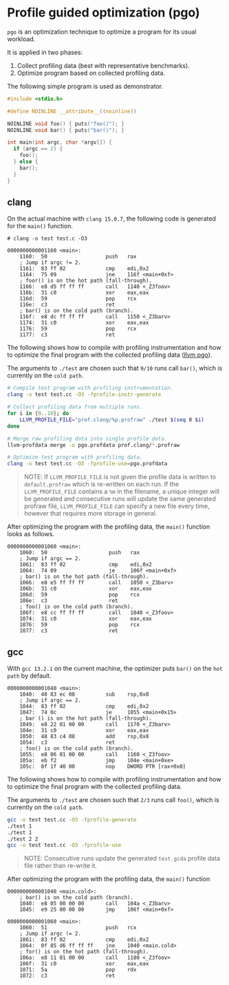 # Profile guided optimization (pgo)

`pgo` is an optimization technique to optimize a program for its usual
workload.

It is applied in two phases:
1. Collect profiling data (best with representative benchmarks).
1. Optimize program based on collected profiling data.

The following simple program is used as demonstrator.
```c
#include <stdio.h>

#define NOINLINE __attribute__((noinline))

NOINLINE void foo() { puts("foo()"); }
NOINLINE void bar() { puts("bar()"); }

int main(int argc, char *argv[]) {
  if (argc == 2) {
    foo();
  } else {
    bar();
  }
}
```

## clang

On the actual machine with `clang 15.0.7`, the following code is generated for
the `main()` function.
```x86asm
# clang -o test test.c -O3

0000000000001160 <main>:
    1160:  50                   push   rax
    ; Jump if argc != 2.
    1161:  83 ff 02             cmp    edi,0x2
    1164:  75 09                jne    116f <main+0xf>
    ; foor() is on the hot path (fall-through).
    1166:  e8 d5 ff ff ff       call   1140 <_Z3foov>
    116b:  31 c0                xor    eax,eax
    116d:  59                   pop    rcx
    116e:  c3                   ret
    ; bar() is on the cold path (branch).
    116f:  e8 dc ff ff ff       call   1150 <_Z3barv>
    1174:  31 c0                xor    eax,eax
    1176:  59                   pop    rcx
    1177:  c3                   ret
```

The following shows how to compile with profiling instrumentation and how to
optimize the final program with the collected profiling data ([llvm
pgo][llvm-pgo]).

The arguments to `./test` are chosen such that `9/10` runs call `bar()`, which
is currently on the `cold path`.

```bash
# Compile test program with profiling instrumentation.
clang -o test test.cc -O3 -fprofile-instr-generate

# Collect profiling data from multiple runs.
for i in {0..10}; do
    LLVM_PROFILE_FILE="prof.clang/%p.profraw" ./test $(seq 0 $i)
done

# Merge raw profiling data into single profile data.
llvm-profdata merge -o pgo.profdata prof.clang/*.profraw

# Optimize test program with profiling data.
clang -o test test.cc -O3 -fprofile-use=pgo.profdata
```
> NOTE: If `LLVM_PROFILE_FILE` is not given the profile data is written to
> `default.profraw` which is re-written on each run. If the `LLVM_PROFILE_FILE`
> contains a `%m` in the filename, a unique integer will be generated and
> consecutive runs will update the same generated profraw file,
> `LLVM_PROFILE_FILE` can specify a new file every time, however that requires
> more storage in general.

After optimizing the program with the profiling data, the `main()` function
looks as follows.
```x86asm
0000000000001060 <main>:
    1060:  50                    push   rax
    ; Jump if argc == 2.
    1061:  83 ff 02              cmp    edi,0x2
    1064:  74 09                 je     106f <main+0xf>
    ; bar() is on the hot path (fall-through).
    1066:  e8 e5 ff ff ff        call   1050 <_Z3barv>
    106b:  31 c0                 xor    eax,eax
    106d:  59                    pop    rcx
    106e:  c3                    ret
    ; foo() is on the cold path (branch).
    106f:  e8 cc ff ff ff        call   1040 <_Z3foov>
    1074:  31 c0                 xor    eax,eax
    1076:  59                    pop    rcx
    1077:  c3                    ret
```

## gcc

With `gcc 13.2.1` on the current machine, the optimizer puts `bar()` on the
`hot path` by default.
```x86asm
0000000000001040 <main>:
    1040:  48 83 ec 08          sub    rsp,0x8
    ; Jump if argc == 2.
    1044:  83 ff 02             cmp    edi,0x2
    1047:  74 0c                je     1055 <main+0x15>
    ; bar () is on the hot path (fall-through).
    1049:  e8 22 01 00 00       call   1170 <_Z3barv>
    104e:  31 c0                xor    eax,eax
    1050:  48 83 c4 08          add    rsp,0x8
    1054:  c3                   ret
    ; foo() is on the cold path (branch).
    1055:  e8 06 01 00 00       call   1160 <_Z3foov>
    105a:  eb f2                jmp    104e <main+0xe>
    105c:  0f 1f 40 00          nop    DWORD PTR [rax+0x0]

```

The following shows how to compile with profiling instrumentation and how to
optimize the final program with the collected profiling data.

The arguments to `./test` are chosen such that `2/3` runs call `foo()`, which
is currently on the `cold path`.

```bash
gcc -o test test.cc -O3 -fprofile-generate
./test 1
./test 1
./test 2 2
gcc -o test test.cc -O3 -fprofile-use
```
> NOTE: Consecutive runs update the generated `test.gcda` profile data file
> rather than re-write it.

After optimizing the program with the profiling data, the `main()` function
```x86asm
0000000000001040 <main.cold>:
    ; bar() is on the cold path (branch).
    1040:  e8 05 00 00 00       call   104a <_Z3barv>
    1045:  e9 25 00 00 00       jmp    106f <main+0xf>

0000000000001060 <main>:
    1060:  51                   push   rcx
    ; Jump if argc != 2.
    1061:  83 ff 02             cmp    edi,0x2
    1064:  0f 85 d6 ff ff ff    jne    1040 <main.cold>
    ; for() is on the hot path (fall-through).
    106a:  e8 11 01 00 00       call   1180 <_Z3foov>
    106f:  31 c0                xor    eax,eax
    1071:  5a                   pop    rdx
    1072:  c3                   ret
```

[llvm-pgo]: https://clang.llvm.org/docs/UsersManual.html#profile-guided-optimization
